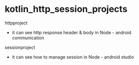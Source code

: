 # kotlin_http_session_projects

httpproject
- it can see http response header & body in Node - android communication

sessionproject
- it can see how to manage session in Node - android studio 
